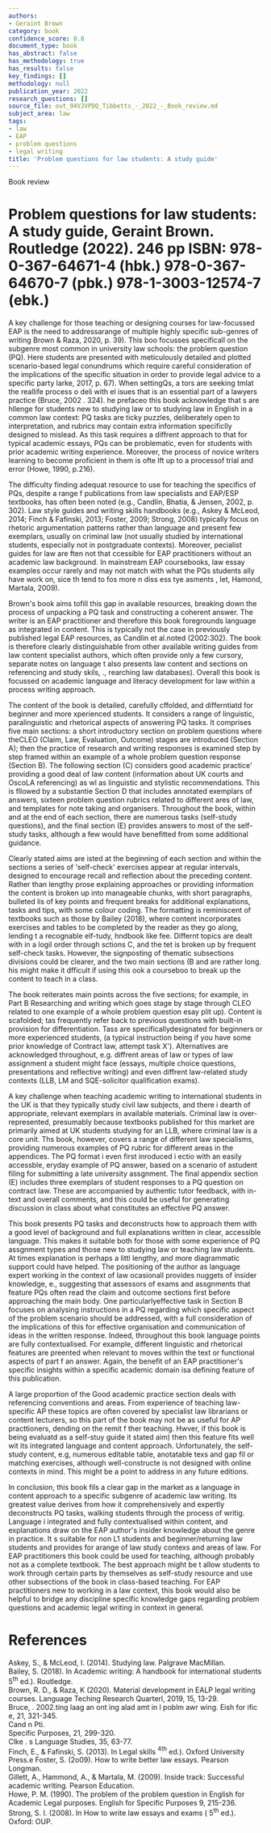 ```yaml
---
authors:
- Geraint Brown
category: book
confidence_score: 0.8
document_type: book
has_abstract: false
has_methodology: true
has_results: false
key_findings: []
methodology: null
publication_year: 2022
research_questions: []
source_file: out_94VJVPDQ_Tibbetts_-_2022_-_Book_review.md
subject_area: law
tags:
- law
- EAP
- problem questions
- legal writing
title: 'Problem questions for law students: A study guide'
---
```


Book review

# Problem questions for law students: A study guide, Geraint Brown. Routledge (2022). 246 pp ISBN: 978- 0-367-64671-4 (hbk.) 978-0-367-64670-7 (pbk.) 978-1-3003-12574-7 (ebk.)

A key challenge for those teaching or designing courses for law-focussed EAP is the need to addressarange of multiple highly specific sub-genres of writing Brown & Raza, 2020, p. 39). This boo focusses specificall on the subgenre most common in university law schools: the problem question (PQ). Here students are presented with meticulously detailed and plotted scenario-based legal conundrums which require careful consideration of the implications of the specific situation in order to provide legal advice to a specific party larke, 2017, p. 67). When settingQs, a tors are seeking tmlat the reallife process o deli with el isues that is an essential part of a lawyers practice (Bruce, 2002 . 324). he prefaceo this book acknowledge that s are  hllenge for students new to studying law or to studying law in English in a common law context: PQ tasks are ticky puzzles, deliberately open to interpretation, and rubrics may contain extra information specificlly designed to mislead. As this task requires a diffrent approach to that for typical academic essays, PQs can be problematic, even for students with prior academic writing experience. Moreover, the process of novice writers learning to become proficient in them is ofte lft up to a processof trial and error (Howe, 1990, p.216).

The difficulty finding adequat resource to use for teaching the specifics of PQs, despite a range f publications from law specialists and EAP/ESP textbooks, has often been noted (e.g., Candlin, Bhatia, & Jensen, 2002, p. 302). Law style guides and writing skills handbooks (e.g., Askey & McLeod, 2014; Finch & Fafinski, 2013; Foster, 2009; Strong, 2008) typically focus on rhetoric argumentation patterns rather than language and present few exemplars, usually on criminal law (not usually studied by international students, especially not in postgraduate contexts). Moreover, pecialist guides for law are ften not that ccessible for EAP practitioners without an academic law background. In mainstream EAP coursebooks, law essay examples occur rarely and may not match with what the PQs students ally have  work on, sice th tend to fos more n diss ess tye asments , let, Hamond,  Martala, 2009).

Brown's book aims tofill this gap in available resources, breaking down the process of unpacking a PQ task and constructing a coherent answer. The writer is an EAP practitioner and therefore this book foregrounds language as integrated in content. This is typically not the case in previously published legal EAP resources, as Candlin et al.noted (2002:302). The book is therefore clearly distinguishable from other available writing guides from law content specialist authors, which often provide only a few cursory, separate notes on language t also presents law content and sections on referencing and study skils, ., rearching law databases). Overall this book is focussed on academic language and literacy development for law within a process writing approach.

The content of the book is detailed, carefully cffolded, and differntiatd for beginner and more xperienced students. It considers a range of linguistic, paralinguistic and rhetorical aspects of answering PQ tasks. It comprises five main sections: a short introductory section on problem questions where theCLEO (Claim, Law, Evaluation, Outcome) stages are introduced (Section A); then the practice of research and writing responses is examined step by step framed within an example of a whole problem question response (Section B). The following section (C) considers good academic practice' providing a good deal of law content (information about UK courts and OscoLA referencing) as wl as linguistic and stylistic recommendations. This is fllowed by a substantie Section D that includes annotated exemplars of answers, sixteen problem question rubrics related to different ares of law, and templates for note taking and organisers. Throughout the book, within and at the end of each section, there are numerous tasks (self-study questions), and the final section (E) provides answers to most of the self-study tasks, although a few would have benefitted from some additional guidance.

Clearly stated aims are isted at the beginning of each section and within the sections a series of 'self-check' exercises appear at regular intervals, designed to encourage recall and reflection about the preceding content. Rather than lengthy prose explaining approaches or providing information the content is broken up into manageable chunks, with short paragraphs, bulleted lis of key points and frequent breaks for additional explanations, tasks and tips, with some colour coding. The formatting is reminiscent of textbooks such as those by Bailey (2018), where content incorporates exercises and tables to be completed by the reader as they go along, lending t a recognable elf-tudy, hndbook like fee. Differnt topics are dealt with in a logil order through sctions  C, and the tet is broken up by frequent self-check tasks. However, the signposting of thematic subsections divisions could be clearer, and the two main sections (B and  are rather long. his might make it dfficult if using this ook a courseboo to break up the content to teach in a class.

The book reiterates main points across the five sections; for example, in Part B Researching and writing which goes stage by stage through CLEO related to one example of a whole problem question esay plit up). Content is scafolded; tas frequently refer back to previous questions with built-in provision for differentiation. Tass are specificallydesignated for beginners or more experienced students, (a typical instruction being if you have some prior knowledge of Contract law, attempt task X'). Alternatives are acknowledged throughout, e.g. diffrent areas of law or types of law assignment a student might face (essays, multiple choice questions, presentations and reflective writing) and even diffrent law-related study contexts (LLB, LM and SQE-solicitor qualification exams).

A key challenge when teaching academic writing to international students in the UK is that they typically study civil law subjects, and there i dearth of appropriate, relevant exemplars in available materials. Criminal law is over-represented, presumably because textbooks published for this market are primarily aimed at UK students studying for an LLB, where criminal law is a core unit. Ths book, however, covers a range of different law specialisms, providing numerous examples of PQ rubric for different areas in the appendices. The PQ format i even first inroduced i ectio  with an easily accessble, eryday example of PQ answer, based on a scenario of astudent filing for submitting a late university assgnment. The final appendix section (E) includes three exemplars of student responses to a PQ question on contract law. These are accompanied by authentic tutor feedback, with in-text and overall comments, and this could be useful for generating discussion in class about what constitutes an effective PQ answer.

This book presents PQ tasks and deconstructs how to approach them with a good level of background and full explanations written in clear, accessible language. This makes it suitable both for those with some experience of PQ assgnment types and those new to studying law or teaching law students. At times explanation is perhaps a littl lengthy, and more diagrammatic support could have helped. The positioning of the author as language expert working in the context of law ocasionall provides nuggets of insider knowledge, e., suggesting that assessors of exams and assgnments that feature PQs often read the claim and outcome sections first before approaching the main body. One particularlyeffective task in Section B focuses on analysing instructions in a PQ regarding which specific aspect of the problem scenario should be addressed, with a full consideration of the implications of this for effective organisation and communication of ideas in the written response. Indeed, throughout this book language points are fully contextualised. For example, different linguistic and rhetorical features are preented when relevant to moves within the text or functional aspects of part f an answer. Again, the benefit of an EAP practitioner's specific insights within a specific academic domain isa defining feature of this publication.

A large proportion of the Good academic practice section deals with referencing conventions and areas. From experience of teaching law-specific AP these topics are often covered by specialist law librarians or content lecturers, so this part of the book may not be as useful for AP practtioners, dending on the remit f ther teaching. Hwver, if this book is being evaluatd as a self-stuy guide it stated aim) then this feature fits well wit its integrated language and content approach. Unfortunately, the self-study content, e.g, numerous editable table, anotatable texs and gap fil or matching exercises, although well-constructe is not designed with online contexts in mind. This might be a point to address in any future editions.

In conclusion, this book fils a clear gap in the market as a language in content approach to a specific subgenre of academic law writing. Its greatest value derives from how it comprehensively and expertly deconstructs PQ tasks, walking students through the process of writig. Language i integrated and fully contextualised within content, and explanations draw on the EAP author's insider knowledge about the genre in practice. It s suitable for non L1 students and beginner/returning law students and provides for arange of law study contexs and areas of law. For EAP practitioners this book could be used for teaching, although probably not as a complete textbook. The best approach might be t allow students to work through certain parts by themselves as self-study resource and use other subsections of the book in class-based teaching. For EAP practitioners new to working in a law context, this book would also be helpful to bridge any discipline specific knowledge gaps regarding problem questions and academic legal writing in context in general.

# References

Askey, S., & McLeod, I. (2014). Studying law. Palgrave MacMillan.   
Bailey, S. (2018). In Academic writing: A handbook for international students $5 ^ { \mathrm { t h } }$ ed.). Routledge.   
Brown, R. D., & Raza, K (2020). Material development in EALP legal writing courses. Language Teching Research Quarterl, 2019, 15, 13-29.   
Bruce, . 2002.ting laag an ont ing alad amt in l poblm awr wing. Eish for ific e, 21, 321-345.   
Cand   n     Pti.   
Specific Purposes, 21, 299-320.   
Clke . s Language Studies, 35, 63-77.   
Finch, E., & Fafinski, S. (2013). In Legal skills ${ ^ { 4 } } ^ { \mathrm { t h } }$ ed.). Oxford University Press.e Foster, S. (2o09). How to write better law essays. Pearson Longman.   
Gillett, A., Hammond, A., & Martala, M. (2009). Inside track: Successful academic writing. Pearson Education.   
Howe, P. M. (1990). The problem of the problem question in English for Academic Legal purposes. English for Specific Purposes 9, 215-236.   
Strong, S. I. (2008). In How to write law essays and exams ( $5 ^ { \mathrm { t h } }$ ed.). Oxford: OUP.